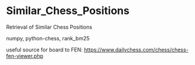 # Similar_Chess_Positions
Retrieval of Similar Chess Positions

numpy, python-chess, rank_bm25

useful source for board to FEN: https://www.dailychess.com/chess/chess-fen-viewer.php